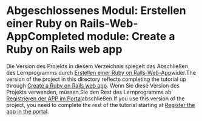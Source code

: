 # <a name="completed-module-create-a-ruby-on-rails-web-app"></a><span data-ttu-id="f60c1-101">Abgeschlossenes Modul: Erstellen einer Ruby on Rails-Web-App</span><span class="sxs-lookup"><span data-stu-id="f60c1-101">Completed module: Create a Ruby on Rails web app</span></span>

<span data-ttu-id="f60c1-102">Die Version des Projekts in diesem Verzeichnis spiegelt das Abschließen des Lernprogramms durch [Erstellen einer Ruby on Rails-Web-App](https://docs.microsoft.com/graph/training/ruby-tutorial?tutorial-step=1)wider.</span><span class="sxs-lookup"><span data-stu-id="f60c1-102">The version of the project in this directory reflects completing the tutorial up through [Create a Ruby on Rails web app](https://docs.microsoft.com/graph/training/ruby-tutorial?tutorial-step=1).</span></span> <span data-ttu-id="f60c1-103">Wenn Sie diese Version des Projekts verwenden, müssen Sie den Rest des Lernprogramms ab [Registrieren der APP im Portal](https://docs.microsoft.com/graph/training/ruby-tutorial?tutorial-step=2)abschließen.</span><span class="sxs-lookup"><span data-stu-id="f60c1-103">If you use this version of the project, you need to complete the rest of the tutorial starting at [Register the app in the portal](https://docs.microsoft.com/graph/training/ruby-tutorial?tutorial-step=2).</span></span>